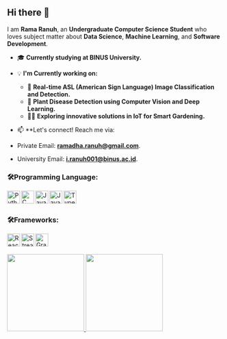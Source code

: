 ## Hi there 👋

I am **Rama Ranuh**, an **Undergraduate Computer Science Student** who loves subject matter about **Data Science**, **Machine Learning**, and **Software Development**.

- 🎓 **Currently studying at BINUS University.**
- 💡 **I'm Currently working on:**
  - 🤖 **Real-time ASL (American Sign Language) Image Classification and Detection.**
  - 🌱 **Plant Disease Detection using Computer Vision and Deep Learning.**
  - 🧑‍💻 **Exploring innovative solutions in IoT for Smart Gardening.**

- 📫 **Let's connect! Reach me via:
- Private Email:  [**ramadha.ranuh@gmail.com**](mailto:ramadha.ranuh@gmail.com).
- University Email: [**i.ranuh001@binus.ac.id**](mailto:i.ranuh001@binus.ac.id).
<h3 align="left">🛠️Programming Language:</h3>
<a href="#"><img align="left" alt="Python" title="Python" width="30px" src="https://upload.wikimedia.org/wikipedia/commons/c/c3/Python-logo-notext.svg" /></a>
<a href="#"><img align="left" alt="C" title="C" width="30px" src="https://upload.wikimedia.org/wikipedia/commons/1/18/C_Programming_Language.svg" /></a>
<a href="#"><img align="left" alt="Java" title="Java" width="30px" src="https://www.vectorlogo.zone/logos/java/java-icon.svg" /></a>
<a href="#"><img align="left" alt="JavaScript" title="JavaScript" width="30px" src="https://upload.wikimedia.org/wikipedia/commons/9/99/Unofficial_JavaScript_logo_2.svg" /></a>
<a href="#"><img align="left" alt="Typescript" title="Typescript" width="30px" src="https://www.svgrepo.com/show/354478/typescript-icon.svg" /></a>
<br>
<br>

<h3 align="left">🛠️Frameworks:</h3>
<a href="https://reactjs.org/"><img align="left" alt="React" title="React" width="30px" src="https://cdn.worldvectorlogo.com/logos/react-2.svg" /></a>
<a href="https://streamlit.io/"><img align="left" alt="Streamlit" title="Streamlit" width="30px" src="https://streamlit.io/images/brand/streamlit-mark-color.png" /></a>
<a href="https://www.gradio.app/"><img align="left" alt="Gradio" title="Gradio" width="30px" src="https://seeklogo.com/images/G/gradio-icon-logo-908AE1836C-seeklogo.com.png" /></a>
<br>
<br>

<p align="left">
<a href="https://github.com/RamadhaRanuh">
  <img height="180em" src="https://github-readme-stats-eight-theta.vercel.app/api?username=RamadhaRanuh&show_icons=true&theme=algolia&include_all_commits=true&count_private=true"/>
  <img height="180em" src="https://github-readme-stats-eight-theta.vercel.app/api/top-langs/?username=RamadhaRanuh&layout=compact&langs_count=8&theme=algolia"/>
</a>
</p>


<!--
**RamadhaRanuh/RamadhaRanuh** is a ✨ _special_ ✨ repository because its `README.md` (this file) appears on your GitHub profile.

Here are some ideas to get you started:

- 🔭 I’m currently working on ...
- 🌱 I’m currently learning ...
- 👯 I’m looking to collaborate on ...
- 🤔 I’m looking for help with ...
- 💬 Ask me about ...
- 📫 How to reach me: ...
- 😄 Pronouns: ...
- ⚡ Fun fact: ...
-->
